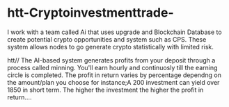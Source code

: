 # htt-Cryptoinvestmenttrade-
I work with a team called Ai that uses upgrade and Blockchain Database to create potential crypto opportunities and system such as CPS. These system allows nodes to go generate crypto statistically with limited risk. 


htt// The AI-based system generates profits from your deposit through a process called minning. You'll earn hourly and continuosly till the earning circle is completed. The profit in return varies by percentage dependng on the amount/plan you choose for instance;A 200 investment can yield over 1850 in short term. The higher the investment the higher the profit in return.... 
